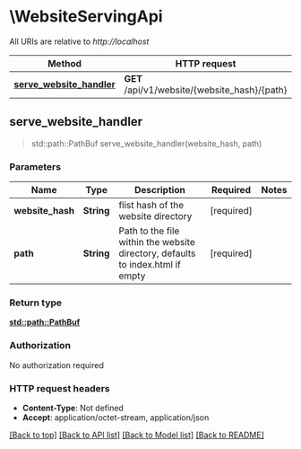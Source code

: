 # \WebsiteServingApi

All URIs are relative to *http://localhost*

Method | HTTP request | Description
------------- | ------------- | -------------
[**serve_website_handler**](WebsiteServingApi.md#serve_website_handler) | **GET** /api/v1/website/{website_hash}/{path} | 



## serve_website_handler

> std::path::PathBuf serve_website_handler(website_hash, path)


### Parameters


Name | Type | Description  | Required | Notes
------------- | ------------- | ------------- | ------------- | -------------
**website_hash** | **String** | flist hash of the website directory | [required] |
**path** | **String** | Path to the file within the website directory, defaults to index.html if empty | [required] |

### Return type

[**std::path::PathBuf**](std::path::PathBuf.md)

### Authorization

No authorization required

### HTTP request headers

- **Content-Type**: Not defined
- **Accept**: application/octet-stream, application/json

[[Back to top]](#) [[Back to API list]](../README.md#documentation-for-api-endpoints) [[Back to Model list]](../README.md#documentation-for-models) [[Back to README]](../README.md)

